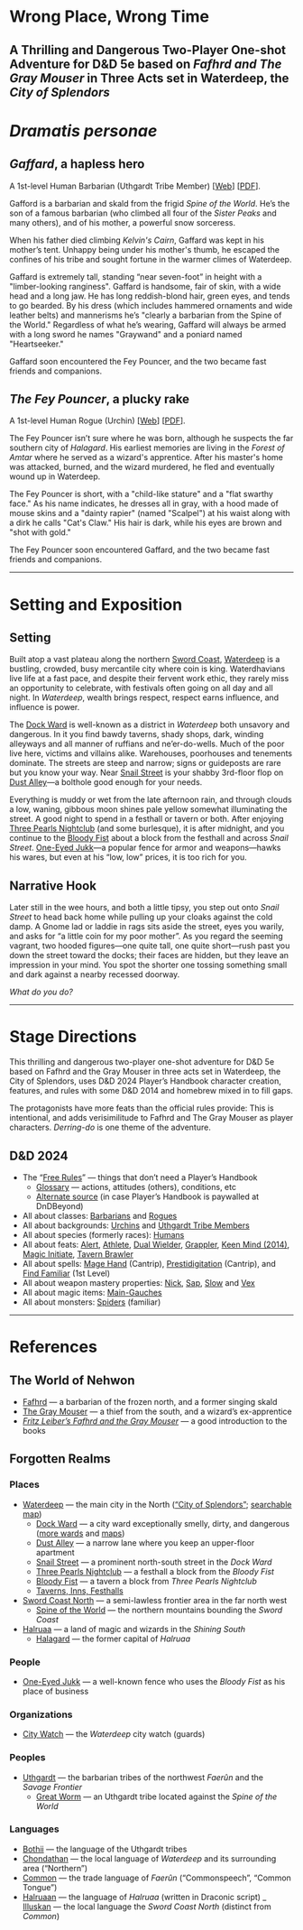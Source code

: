 # Wrong Place, Wrong Time

## A Thrilling and Dangerous Two-Player One-shot Adventure for D&amp;D 5e based on _Fafhrd and The Gray Mouser_ in Three Acts set in Waterdeep, the _City of Splendors_

# _Dramatis personae_

## _Gaffard_, a hapless hero

A 1st-level Human Barbarian (Uthgardt Tribe Member)
\[[Web](https://www.dndbeyond.com/characters/132206796/6IbEgn)]
\[[PDF](https://drive.google.com/file/d/15Ewd3TJDqZDcjR3KyTD2AhPFStBFP3_k/preview)].

Gafford is a barbarian and skald from the frigid _Spine of the World_. He’s
the son of a famous barbarian (who climbed all four of the _Sister Peaks_ and
many others), and of his mother, a powerful snow sorceress.

When his father died climbing _Kelvin's Cairn_, Gaffard was kept in his
mother’s tent. Unhappy being under his mother's thumb, he escaped the confines
of his tribe and sought fortune in the warmer climes of Waterdeep.

Gaffard is extremely tall, standing “near seven-foot” in height with a
"limber-looking ranginess". Gaffard is handsome, fair of skin, with a wide
head and a long jaw. He has long reddish-blond hair, green eyes, and tends to
go bearded. By his dress (which includes hammered ornaments and wide leather
belts) and mannerisms he’s "clearly a barbarian from the Spine of the World."
Regardless of what he’s wearing, Gaffard will always be armed with a long
sword he names "Graywand" and a poniard named "Heartseeker."

Gaffard soon encountered the Fey Pouncer, and the two became fast friends and
companions.

## _The Fey Pouncer_, a plucky rake

A 1st-level Human Rogue (Urchin)
\[[Web](https://www.dndbeyond.com/characters/132211195/m30lKe)]
\[[PDF](https://drive.google.com/file/d/1WxO0_A5raZH47uBOnJ-4PVkgnO23TLL5/preview)].

The Fey Pouncer isn’t sure where he was born, although he suspects the far
southern city of _Halagard_. His earliest memories are living in the _Forest
of Amtar_ where he served as a wizard's apprentice. After his master's home
was attacked, burned, and the wizard murdered, he fled and eventually wound up
in Waterdeep.

The Fey Pouncer is short, with a "child-like stature" and a "flat swarthy
face." As his name indicates, he dresses all in gray, with a hood made of
mouse skins and a "dainty rapier" (named "Scalpel") at his waist along with a
dirk he calls "Cat's Claw." His hair is dark, while his eyes are brown and
"shot with gold."

The Fey Pouncer soon encountered Gaffard, and the two became fast friends and
companions.

---

# Setting and Exposition

## Setting

Built atop a vast plateau along the northern [Sword
Coast](https://forgottenrealms.fandom.com/wiki/Sword_Coast_North),
[Waterdeep](https://drive.google.com/file/d/1rKj7YJFeNwzDrb4hZeRkfqiNGsj_8Alm/view)
is a bustling, crowded, busy mercantile city where coin is king. Waterdhavians
live life at a fast pace, and despite their fervent work ethic, they rarely
miss an opportunity to celebrate, with festivals often going on all day and
all night. In _Waterdeep_, wealth brings respect, respect earns influence, and
influence is power.

The [Dock
Ward](https://drive.google.com/file/d/1D_2aCP_2U09wGT4uEgJukstn6WBN86SQ/view)
is well-known as a district in _Waterdeep_ both unsavory and dangerous. In it
you find bawdy taverns, shady shops, dark, winding alleyways and all manner of
ruffians and ne’er-do-wells. Much of the poor live here, victims and villains
alike. Warehouses, poorhouses and tenements dominate. The streets are steep
and narrow; signs or guideposts are rare but you know your way. Near [Snail
Street](https://forgottenrealms.fandom.com/wiki/Snail_Street) is your shabby
3rd-floor flop on [Dust
Alley](https://forgottenrealms.fandom.com/wiki/Dust_Alley)&mdash;a bolthole good
enough for your needs.

Everything is muddy or wet from the late afternoon rain, and through clouds a
low, waning, gibbous moon shines pale yellow somewhat illuminating the street.
A good night to spend in a festhall or tavern or both. After enjoying [Three
Pearls
Nightclub](https://forgottenrealms.fandom.com/wiki/Three_Pearls_Nightclub)
(and some burlesque), it is after midnight, and you continue to the [Bloody
Fist](https://forgottenrealms.fandom.com/wiki/Bloody_Fist) about a block from
the festhall and across _Snail Street_.
[One-Eyed Jukk](https://forgottenrealms.fandom.com/wiki/One-Eyed_Jukk)&mdash;a
popular fence for armor and weapons&mdash;hawks his wares, but even at his
“low, low” prices, it is too rich for you.

## Narrative Hook

Later still in the wee hours, and both a little tipsy, you step out onto
_Snail Street_ to head back home while pulling up your cloaks against the cold
damp. A Gnome lad or laddie in rags sits aside the street, eyes you warily,
and asks for “a little coin for my poor mother”. As you regard the seeming
vagrant, two hooded figures&mdash;one quite tall, one quite short&mdash;rush past you down
the street toward the docks; their faces are hidden, but they leave an
impression in your mind. You spot the shorter one tossing something small and
dark against a nearby recessed doorway.

_What do you do?_

---

# Stage Directions

This thrilling and dangerous two-player one-shot adventure for D\&D 5e based
on Fafhrd and the Gray Mouser in three acts set in Waterdeep, the City of
Splendors, uses D&amp;D 2024 Player’s Handbook character creation, features,
and rules with some D&amp;D 2014 and homebrew mixed in to fill gaps.

The protagonists have more feats than the official rules provide: This is
intentional, and adds verisimilitude to Fafhrd and The Gray Mouser as player
characters. _Derring-do_ is one theme of the adventure.

## D&amp;D 2024

- The “[Free Rules](https://www.dndbeyond.com/sources/dnd/free-rules)” &mdash;
  things that don’t need a Player’s Handbook
  - [Glossary](http://dndbeyond.com/sources/dnd/free-rules/rules-glossary) &mdash;
    actions, attitudes (others), conditions, etc
  - [Alternate source](https://5e.tools/) (in case Player’s Handbook is
    paywalled at DnDBeyond)
- All about classes:
  [Barbarians](https://www.dndbeyond.com/classes/2190875-barbarian) and
  [Rogues](https://www.dndbeyond.com/classes/2190883-rogue)
- All about backgrounds:
  [Urchins](https://www.dndbeyond.com/backgrounds/19-urchin) and [Uthgardt
  Tribe Members](https://www.dndbeyond.com/backgrounds/29-uthgardt-tribe-member)
- All about species (formerly races):
  [Humans](https://www.dndbeyond.com/species/1751441-human)
- All about feats: [Alert](https://www.dndbeyond.com/feats/1789101-alert),
  [Athlete](https://www.dndbeyond.com/feats/1789104-athlete), [Dual
  Wielder](https://www.dndbeyond.com/feats/1789130-dual-wielder),
  [Grappler](https://www.dndbeyond.com/feats/1789147-grappler), [Keen Mind
  (2014)](https://www.dndbeyond.com/feats/26-keen-mind), [Magic
  Initiate](https://www.dndbeyond.com/feats/1789162-magic-initiate), [Tavern
  Brawler](https://www.dndbeyond.com/feats/1789202-tavern-brawler)
- All about spells: [Mage
  Hand](https://www.dndbeyond.com/spells/2619008-mage-hand) (Cantrip),
  [Prestidigitation](https://www.dndbeyond.com/spells/2618893-prestidigitation)
  (Cantrip), and [Find
  Familiar](https://www.dndbeyond.com/spells/2618877-find-familiar) (1st Level)
- All about weapon mastery properties:
  [Nick](https://www.dndbeyond.com/sources/dnd/free-rules/equipment#Nick),
  [Sap](https://www.dndbeyond.com/sources/dnd/free-rules/equipment#Sap),
  [Slow](https://www.dndbeyond.com/sources/dnd/free-rules/equipment#Slow) and
  [Vex](https://www.dndbeyond.com/sources/dnd/free-rules/equipment#Vex)
- All about magic items:
  [Main-Gauches](https://www.dndbeyond.com/magic-items/9026333-main-gauche)
- All about monsters:
  [Spiders](https://www.dndbeyond.com/monsters/4775844-spider) (familiar)

---

# References

## The World of Nehwon

- [Fafhrd](https://surbrook.devermore.net/adaptationsbook/nehwon/fafhrd.html)
  &mdash; a barbarian of the frozen north, and a former singing skald
- [The Gray
  Mouser](https://surbrook.devermore.net/adaptationsbook/nehwon/greymouser.html)
  &mdash; a thief from the south, and a wizard’s ex-apprentice
- [_Fritz Leiber’s Fafhrd and the Gray
  Mouser_](https://horrordelve.com/2014/08/02/fritz-leibers-fafhrd-and-the-gray-mouser/)
  &mdash; a good introduction to the books

## Forgotten Realms

### Places

- [Waterdeep](https://www.dndbeyond.com/posts/243-welcome-to-waterdeep-an-introduction-to-the-city)
  &mdash; the main city in the North ([“City of
  Splendors”](https://cityofsplendorsdungeonofmadness.obsidianportal.com/wikis/the-city-of-splendors);
  [searchable map](https://www.aidedd.org/atlas/index.php?map=W&l=1))
  - [Dock Ward](https://forgottenrealms.fandom.com/wiki/Waterdeep/Dock_Ward)
    &mdash; a city ward exceptionally smelly, dirty, and dangerous ([more
    wards](https://www.reddit.com/r/WaterdeepDragonHeist/comments/oehhoh/i_wrote_up_introductions_for_each_ward_to_read_to/)
    and
    [maps](https://drive.google.com/drive/folders/1Hmtt3pWhev4Me0VuGR2iHsm81evMIIe9))
  - [Dust Alley](https://forgottenrealms.fandom.com/wiki/Dust_Alley) &mdash; a
    narrow lane where you keep an upper-floor apartment
  - [Snail Street](https://forgottenrealms.fandom.com/wiki/Snail_Street)
    &mdash; a prominent north-south street in the _Dock Ward_
  - [Three Pearls
    Nightclub](https://forgottenrealms.fandom.com/wiki/Three_Pearls_Nightclub)
    &mdash; a festhall a block from the _Bloody Fist_
  - [Bloody Fist](https://forgottenrealms.fandom.com/wiki/Bloody_Fist) &mdash;
    a tavern a block from _Three Pearls Nightclub_
  - [Taverns, Inns, Festhalls](https://oakthorne.net/wiki/index.php?title=Nightlife_of_Waterdeep)
- [Sword Coast
  North](https://forgottenrealms.fandom.com/wiki/Sword_Coast_North) &mdash; a
  semi-lawless frontier area in the far north west
  - [Spine of the
    World](https://forgottenrealms.fandom.com/wiki/Spine_of_the_World) &mdash;
    the northern mountains bounding the _Sword Coast_
- [Halruaa](https://forgottenrealms.fandom.com/wiki/Halruaa) &mdash; a land of
  magic and wizards in the _Shining South_
  - [Halagard](https://forgottenrealms.fandom.com/wiki/Halagard) &mdash; the
    former capital of _Halruaa_

### People

- [One-Eyed Jukk](https://forgottenrealms.fandom.com/wiki/One-Eyed_Jukk)
  &mdash; a well-known fence who uses the _Bloody Fist_ as his place of
  business

### Organizations

- [City
  Watch](https://forgottenrealms.fandom.com/wiki/City_Watch_\(Waterdeep\))
  &mdash; the _Waterdeep_ city watch (guards)

### Peoples

- [Uthgardt](https://forgottenrealms.fandom.com/wiki/Uthgardt) &mdash; the
  barbarian tribes of the northwest _Faerûn_ and the _Savage Frontier_
  - [Great Worm](https://forgottenrealms.fandom.com/wiki/Great_Worm_tribe)
    &mdash; an Uthgardt tribe located against the _Spine of the World_

### Languages

- [Bothii](https://forgottenrealms.fandom.com/wiki/Bothii) &mdash; the
  language of the Uthgardt tribes
- [Chondathan](https://forgottenrealms.fandom.com/wiki/Chondathan_language)
  &mdash; the local language of _Waterdeep_ and its surrounding area
  (“Northern”)
- [Common](https://forgottenrealms.fandom.com/wiki/Common) &mdash; the trade
  language of _Faerûn_ (“Commonspeech”, “Common Tongue”)
- [Halruaan](https://forgottenrealms.fandom.com/wiki/Halruaan_language)
  &mdash; the language of _Halruaa_ (written in Draconic script)
_ [Illuskan](https://forgottenrealms.fandom.com/wiki/Illuskan_language)
  &mdash; the local language the _Sword Coast North_ (distinct from _Common_)

